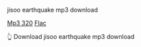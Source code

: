 jisoo earthquake mp3 download

  [Mp3 320](https://m0viesxyz.blogspot.com)
  [Flac](https://m0viesxyz.blogspot.com)

  👆 Download jisoo earthquake mp3 download
  

